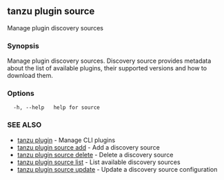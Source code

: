 ## tanzu plugin source

Manage plugin discovery sources

### Synopsis

Manage plugin discovery sources. Discovery source provides metadata about the list of available plugins, their supported versions and how to download them.

### Options

```
  -h, --help   help for source
```

### SEE ALSO

* [tanzu plugin](tanzu_plugin.md)	 - Manage CLI plugins
* [tanzu plugin source add](tanzu_plugin_source_add.md)	 - Add a discovery source
* [tanzu plugin source delete](tanzu_plugin_source_delete.md)	 - Delete a discovery source
* [tanzu plugin source list](tanzu_plugin_source_list.md)	 - List available discovery sources
* [tanzu plugin source update](tanzu_plugin_source_update.md)	 - Update a discovery source configuration

